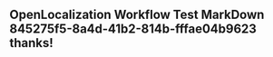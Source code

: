 <properties
ms.topic="hero-topic1"
ms.test1="hero-topic"
ms.test2="test"/>

## OpenLocalization Workflow Test MarkDown 845275f5-8a4d-41b2-814b-fffae04b9623 thanks!
